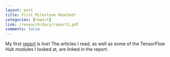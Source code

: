 ```yaml
---
layout: post
title: First Milestone Reached!
categories: [report]
link: /research/docs/report1.pdf
comments: false
---
```


My first [report](/research/docs/report1.pdf) is live! The articles I read, as well as
some of the TensorFlow Hub modules I looked at, are linked in the report.
